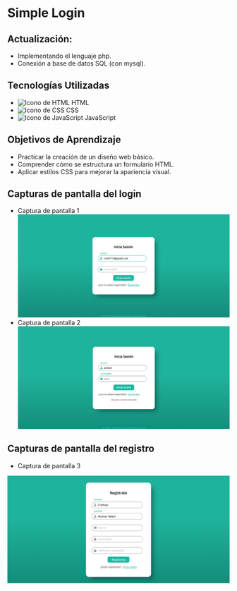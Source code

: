 # Simple Login
## Actualización:
  - Implementando el lenguaje php.
  - Conexión a base de datos SQL (con mysql).
## Tecnologías Utilizadas
- <img src="https://cdn-icons-png.flaticon.com/512/732/732212.png" alt="Icono de HTML" width="15" height="15"> HTML
- <img src="https://cdn4.iconfinder.com/data/icons/social-media-logos-6/512/121-css3-512.png" alt="Icono de CSS" width="15" height="15"> CSS
- <img src="https://upload.wikimedia.org/wikipedia/commons/thumb/9/99/Unofficial_JavaScript_logo_2.svg/800px-Unofficial_JavaScript_logo_2.svg.png" alt="Icono de JavaScript" width="15" height="15"> JavaScript
## Objetivos de Aprendizaje
- Practicar la creación de un diseño web básico.
- Comprender cómo se estructura un formulario HTML.
- Aplicar estilos CSS para mejorar la apariencia visual.  
## Capturas de pantalla del login
  - Captura de pantalla 1 <br>
  <img src="Screenshots/login2.png" alt="Login" width="800"><br>
  - Captura de pantalla 2 <br>
  <img src="Screenshots/login3.png" alt="Login" width="800"><br>
## Capturas de pantalla del registro
  - Captura de pantalla 3 <br>
  <img src="Screenshots/Registro1.png" alt="Login" width="800">
  